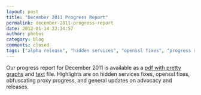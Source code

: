 ```yaml
---
layout: post
title: "December 2011 Progress Report"
permalink: december-2011-progress-report
date: 2012-01-14 22:34:57
author: phobos
category: blog
comments: closed
tags: ["alpha release", "hidden services", "openssl fixes", "progress report", "stable release", "tor releases"]
---
```


Our progress report for December 2011 is available as a [pdf with pretty graphs](https://archive.torproject.org/monthly-report-archive/2011-December-Monthly-Report.pdf) and [text](https://archive.torproject.org/monthly-report-archive/2011-December-Monthly-Report.txt) file. Highlights are on hidden services fixes, openssl fixes, obfuscating proxy progress, and general updates on advocacy and releases.
